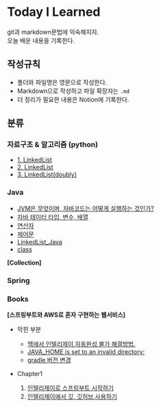 # Today I Learned 
git과 markdown문법에 익숙해지자.   
오늘 배운 내용을 기록한다.    



## 작성규칙
- 폴더와 파일명은 영문으로 작성한다. 
- Markdown으로 작성하고 파일 확장자는 `.md`
- 더 정리가 필요한 내용은 Notion에 기록한다. 


## 분류 

### 자료구조 & 알고리즘 (python)
-  [1. LinkedList](https://github.com/numuduwer/TIL/tree/main/Algorithm/LinkedList_01.md)
-  [2. LinkedList](https://github.com/numuduwer/TIL/tree/main/Algorithm/LinkedList_02.md)
-  [3. LinkedList(doubly)](https://github.com/numuduwer/TIL/tree/main/Algorithm/LinkedList_03.md)




### Java 
- [JVM은 무엇이며, 자바코드는 어떻게 실행하는 것인가?](https://github.com/numuduwer/TIL/tree/main/Java/LiveStudy[day1].md)
- [자바 테이터 타입, 변수, 배열](https://github.com/numuduwer/TIL/tree/main/Java/LiveStudy[day2].md)
- [연산자](https://github.com/numuduwer/TIL/tree/main/Java/LiveStudy[day3].md)
- [제어문](https://github.com/numuduwer/TIL/tree/main/Java/LiveStudy[day4].md) 
- [LinkedList_Java](https://github.com/numuduwer/TIL/tree/main/Java/LiveStudy[day4][LinkedList].md) 
- [class](https://github.com/numuduwer/TIL/tree/main/Java/LiveStudy[day5].md) 

<Strong>[Collection]</strong>


### Spring


### Books 

<Strong>[스프링부트와 AWS로 혼자 구현하는 웹서비스]</strong>
- 막힌 부분
  - [맥에서 인텔리제이 자동완성 불가 해결방법.](https://github.com/numuduwer/TIL/tree/main/Books/springboot_aws_webservice/solution/01.md)
  - [JAVA_HOME is set to an invalid directory:](https://github.com/numuduwer/TIL/tree/main/Books/springboot_aws_webservice/solution/02.md)
  - [gradle 버전 변경](https://github.com/numuduwer/TIL/tree/main/Books/springboot_aws_webservice/solution/03.md)



- Chapter1
  1. [인텔리제이로 스프링부트 시작하기](https://github.com/numuduwer/TIL/tree/main/Books/springboot_aws_webservice/springboot_01.md)
  2. [인텔리제이에서 깃, 깃허브 사용하기](https://github.com/numuduwer/TIL/tree/main/Books/springboot_aws_webservice/springboot_02.md)
